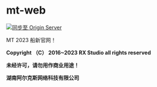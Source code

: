 # mt-web

[![同步至 Origin Server](https://github.com/Miracle-Town/mt-web/actions/workflows/push.yml/badge.svg)](https://github.com/Miracle-Town/mt-web/actions/workflows/push.yml)

MT 2023 船新官网！

**Copyright （C） 2016~2023 RX Studio all rights reserved**

**未经许可，请勿用作商业用途！**

**湖南阿尔克斯网络科技有限公司**
